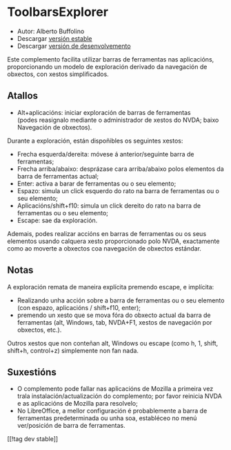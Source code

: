 # ToolbarsExplorer #

* Autor: Alberto Buffolino
* Descargar [versión estable][1]
* Descargar [versión de desenvolvemento][2]

Este complemento facilita utilizar barras de ferramentas nas aplicacións,
proporcionando un modelo de exploración derivado da navegación de obxectos,
con xestos simplificados.

## Atallos

* Alt+aplicacións: iniciar exploración de barras de ferramentas<br>
(podes reasignalo mediante o administrador de xestos do NVDA; baixo Navegación de obxectos).

Durante a exploración, están dispoñibles os seguintes xestos:

* Frecha esquerda/dereita: móvese á anterior/seguinte barra de ferramentas;
* Frecha arriba/abaixo: desprázase cara arriba/abaixo polos elementos da
  barra de ferramentas actual;
* Enter: activa a barar de ferramentas ou o seu elemento;
* Espazo: simula un click esquerdo do rato na barra de ferramentas ou o seu
  elemento;
* Aplicacións/shift+f10: simula un click dereito do rato na barra de
  ferramentas ou o seu elemento;
* Escape: sae da exploración.

Ademais, podes realizar accións en barras de ferramentas ou os seus
elementos usando calquera xesto proporcionado polo NVDA, exactamente como ao
moverte a obxectos coa navegación de obxectos estándar.

## Notas

A exploración remata de maneira explícita premendo escape, e implícita:

* Realizando unha acción sobre a barra de ferramentas ou o seu elemento (con
  espazo, aplicacións / shift+f10, enter);
* premendo un xesto que se mova fóra do obxecto actual da barra de
  ferramentas (alt, Windows, tab, NVDA+F1, xestos de navegación por
  obxectos, etc.).

Outros xestos que non conteñan alt, Windows ou escape (como h, 1, shift,
shift+h, control+z) simplemente non fan nada.

## Suxestións

* O complemento pode fallar nas aplicacións de Mozilla a primeira vez trala
  instalación/actualización do complemento; por favor reinicia NVDA e as
  aplicacións de Mozilla para resolvelo;
* No LibreOffice, a mellor configuración é probablemente a barra de
  ferramentas predeterminada ou unha soa, establéceo no menú ver/posición de
  barra de ferramentas.


[[!tag dev stable]]

[1]: https://www.nvaccess.org/addonStore/legacy?file=tbx

[2]: https://www.nvaccess.org/addonStore/legacy?file=tbx-dev
